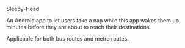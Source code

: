 Sleepy-Head

An Android app to let users take a nap while this app wakes them up minutes before they are about to reach their destinations.

Applicable for both bus routes and metro routes.
